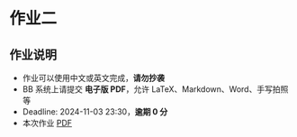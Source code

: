 # 作业二

## 作业说明

- 作业可以使用中文或英文完成，**请勿抄袭**
- BB 系统上请提交 **电子版 PDF**，允许 LaTeX、Markdown、Word、手写拍照等
- Deadline: 2024-11-03 23:30，**逾期 0 分**
- 本次作业 [PDF](/pdf/hw2.pdf)
<!-- - [答案](/pdf/ans1.pdf) 已发布 -->
